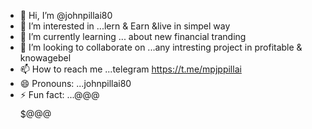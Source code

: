 - 👋 Hi, I’m @johnpillai80
- 👀 I’m interested in ...lern & Earn &live in simpel way
- 🌱 I’m currently learning ... about new financial  tranding
- 💞️ I’m looking to collaborate on ...any intresting project in profitable & knowagebel
- 📫 How to reach me ...telegram https://t.me/mpjppillai 
- 😄 Pronouns: ...johnpillai80 
- ⚡ Fun fact: ...@@@$$$$$@@@

<!---
johnpillai80/johnpillai80 is a ✨ special ✨ repository because its `README.md` (this file) appears on your GitHub profile.
You can click the Preview link to take a look at your changes.
--->
